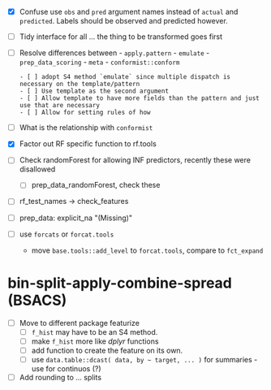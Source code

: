 
 - [x] Confuse use `obs` and `pred` argument names instead of `actual` and 
       `predicted`. Labels should be observed and predicted however.
   
- [ ] Tidy interface for all ... the thing to be transformed goes first

- [ ] Resolve differences between 
      - `apply.pattern` 
      - `emulate` 
      - `prep_data_scoring` 
      - `meta` 
      - `conformist::conform`
      
      - [ ] adopt S4 method `emulate` since multiple dispatch is necessary on the template/pattern
      - [ ] Use template as the second argument
      - [ ] Allow template to have more fields than the pattern and just use that are necessary
      - [ ] Allow for setting rules of how 

- [ ] What is the relationship with `conformist`

- [x] Factor out RF specific function to rf.tools

- [ ] Check randomForest for allowing INF predictors, recently these were disallowed
   - [ ] prep_data_randomForest, check these

- [ ] rf_test_names -> check_features

- [ ] prep_data: explicit_na "(Missing)"
 
- [ ] use `forcats` or `forcat.tools`
  - move `base.tools::add_level` to `forcat.tools`, compare to `fct_expand`
  

# bin-split-apply-combine-spread (BSACS)  
  
- [ ] Move to different package featurize 
  - [ ] `f_hist` may have to be an S4 method.
  - [ ] make `f_hist` more like *dplyr* functions 
  - [ ] add function to create the feature on its own.  
  - [ ] use `data.table::dcast( data, by ~ target, ... )` for summaries
        - use for continuos (?)
        
- [ ] Add rounding to ... splits
